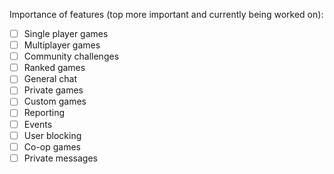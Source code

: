 Importance of features (top more important and currently being worked on):

- [ ] Single player games
- [ ] Multiplayer games
- [ ] Community challenges
- [ ] Ranked games
- [ ] General chat
- [ ] Private games
- [ ] Custom games
- [ ] Reporting
- [ ] Events
- [ ] User blocking
- [ ] Co-op games
- [ ] Private messages